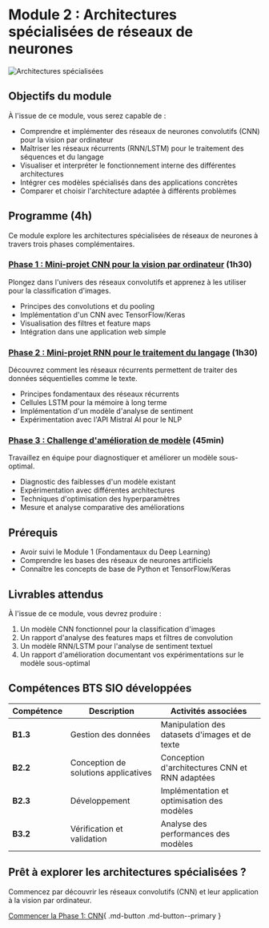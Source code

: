 # Module 2 : Architectures spécialisées de réseaux de neurones

![Architectures spécialisées](https://images.unsplash.com/photo-1558494949-ef010cbdcc31?auto=format&fit=crop&q=80&w=1000&h=300)

## Objectifs du module

À l'issue de ce module, vous serez capable de :

- Comprendre et implémenter des réseaux de neurones convolutifs (CNN) pour la vision par ordinateur
- Maîtriser les réseaux récurrents (RNN/LSTM) pour le traitement des séquences et du langage
- Visualiser et interpréter le fonctionnement interne des différentes architectures
- Intégrer ces modèles spécialisés dans des applications concrètes
- Comparer et choisir l'architecture adaptée à différents problèmes

## Programme (4h)

Ce module explore les architectures spécialisées de réseaux de neurones à travers trois phases complémentaires.

### [Phase 1 : Mini-projet CNN pour la vision par ordinateur](partie1-cnn.md) (1h30)

Plongez dans l'univers des réseaux convolutifs et apprenez à les utiliser pour la classification d'images.

- Principes des convolutions et du pooling
- Implémentation d'un CNN avec TensorFlow/Keras
- Visualisation des filtres et feature maps
- Intégration dans une application web simple

### [Phase 2 : Mini-projet RNN pour le traitement du langage](partie2-rnn.md) (1h30)

Découvrez comment les réseaux récurrents permettent de traiter des données séquentielles comme le texte.

- Principes fondamentaux des réseaux récurrents
- Cellules LSTM pour la mémoire à long terme
- Implémentation d'un modèle d'analyse de sentiment
- Expérimentation avec l'API Mistral AI pour le NLP

### [Phase 3 : Challenge d'amélioration de modèle](partie3-amelioration.md) (45min)

Travaillez en équipe pour diagnostiquer et améliorer un modèle sous-optimal.

- Diagnostic des faiblesses d'un modèle existant
- Expérimentation avec différentes architectures
- Techniques d'optimisation des hyperparamètres
- Mesure et analyse comparative des améliorations

## Prérequis

- Avoir suivi le Module 1 (Fondamentaux du Deep Learning)
- Comprendre les bases des réseaux de neurones artificiels
- Connaître les concepts de base de Python et TensorFlow/Keras

## Livrables attendus

À l'issue de ce module, vous devrez produire :

1. Un modèle CNN fonctionnel pour la classification d'images
2. Un rapport d'analyse des features maps et filtres de convolution
3. Un modèle RNN/LSTM pour l'analyse de sentiment textuel
4. Un rapport d'amélioration documentant vos expérimentations sur le modèle sous-optimal

## Compétences BTS SIO développées

| Compétence | Description | Activités associées |
|------------|-------------|---------------------|
| **B1.3** | Gestion des données | Manipulation des datasets d'images et de texte |
| **B2.2** | Conception de solutions applicatives | Conception d'architectures CNN et RNN adaptées |
| **B2.3** | Développement | Implémentation et optimisation des modèles |
| **B3.2** | Vérification et validation | Analyse des performances des modèles |

## Prêt à explorer les architectures spécialisées ?

Commencez par découvrir les réseaux convolutifs (CNN) et leur application à la vision par ordinateur.

[Commencer la Phase 1: CNN](reseaux-convolutifs.md){ .md-button .md-button--primary }